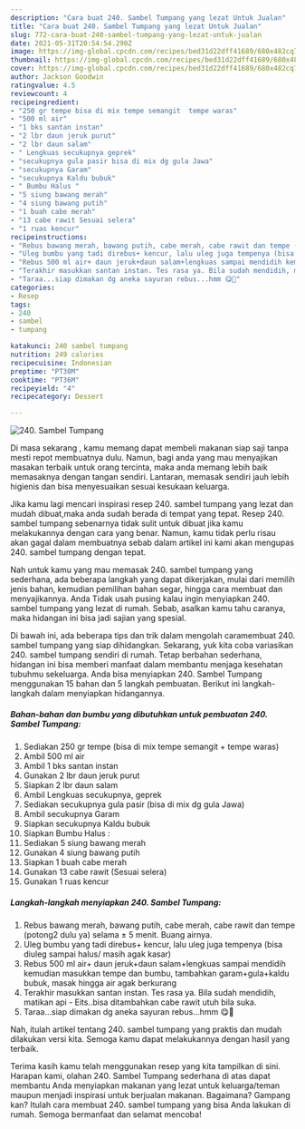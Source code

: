 ```yaml
---
description: "Cara buat 240. Sambel Tumpang yang lezat Untuk Jualan"
title: "Cara buat 240. Sambel Tumpang yang lezat Untuk Jualan"
slug: 772-cara-buat-240-sambel-tumpang-yang-lezat-untuk-jualan
date: 2021-05-31T20:54:54.290Z
image: https://img-global.cpcdn.com/recipes/bed31d22dff41689/680x482cq70/240-sambel-tumpang-foto-resep-utama.jpg
thumbnail: https://img-global.cpcdn.com/recipes/bed31d22dff41689/680x482cq70/240-sambel-tumpang-foto-resep-utama.jpg
cover: https://img-global.cpcdn.com/recipes/bed31d22dff41689/680x482cq70/240-sambel-tumpang-foto-resep-utama.jpg
author: Jackson Goodwin
ratingvalue: 4.5
reviewcount: 4
recipeingredient:
- "250 gr tempe bisa di mix tempe semangit  tempe waras"
- "500 ml air"
- "1 bks santan instan"
- "2 lbr daun jeruk purut"
- "2 lbr daun salam"
- " Lengkuas secukupnya geprek"
- "secukupnya gula pasir bisa di mix dg gula Jawa"
- "secukupnya Garam"
- "secukupnya Kaldu bubuk"
- " Bumbu Halus "
- "5 siung bawang merah"
- "4 siung bawang putih"
- "1 buah cabe merah"
- "13 cabe rawit Sesuai selera"
- "1 ruas kencur"
recipeinstructions:
- "Rebus bawang merah, bawang putih, cabe merah, cabe rawit dan tempe (potong2 dulu ya) selama ± 5 menit. Buang airnya."
- "Uleg bumbu yang tadi direbus+ kencur, lalu uleg juga tempenya (bisa diuleg sampai halus/ masih agak kasar)"
- "Rebus 500 ml air+ daun jeruk+daun salam+lengkuas sampai mendidih kemudian masukkan tempe dan bumbu, tambahkan garam+gula+kaldu bubuk, masak hingga air agak berkurang"
- "Terakhir masukkan santan instan. Tes rasa ya. Bila sudah mendidih, matikan api Eits..bisa ditambahkan cabe rawit utuh bila suka."
- "Taraa...siap dimakan dg aneka sayuran rebus...hmm 😋🤭"
categories:
- Resep
tags:
- 240
- sambel
- tumpang

katakunci: 240 sambel tumpang 
nutrition: 249 calories
recipecuisine: Indonesian
preptime: "PT30M"
cooktime: "PT36M"
recipeyield: "4"
recipecategory: Dessert

---
```



![240. Sambel Tumpang](https://img-global.cpcdn.com/recipes/bed31d22dff41689/680x482cq70/240-sambel-tumpang-foto-resep-utama.jpg)

Di masa  sekarang , kamu memang dapat membeli makanan siap saji tanpa mesti repot membuatnya dulu. Namun, bagi anda yang mau menyajikan masakan terbaik untuk orang tercinta, maka anda memang lebih baik memasaknya dengan tangan sendiri. Lantaran, memasak sendiri jauh lebih higienis dan bisa menyesuaikan sesuai kesukaan keluarga.

Jika kamu lagi mencari inspirasi resep 240. sambel tumpang yang lezat dan mudah dibuat,maka anda sudah berada di tempat yang tepat. Resep 240. sambel tumpang  sebenarnya tidak sulit untuk dibuat jika kamu melakukannya dengan cara yang benar. Namun, kamu tidak perlu risau akan gagal dalam membuatnya 
sebab dalam artikel ini kami akan mengupas 240. sambel tumpang dengan tepat.  



Nah untuk kamu yang mau memasak 240. sambel tumpang yang sederhana, ada beberapa langkah yang dapat dikerjakan, mulai dari memilih jenis bahan, kemudian pemilihan bahan segar, hingga cara membuat dan menyajikannya. Anda Tidak usah pusing kalau ingin menyiapkan 240. sambel tumpang yang lezat di rumah. Sebab, asalkan kamu  tahu caranya, maka hidangan ini bisa jadi sajian yang spesial.

Di bawah ini, ada beberapa tips dan trik dalam mengolah caramembuat 240. sambel tumpang yang siap dihidangkan. Sekarang, yuk kita coba variasikan 240. sambel tumpang sendiri di rumah. Tetap berbahan sederhana, hidangan ini bisa memberi manfaat dalam membantu menjaga kesehatan tubuhmu sekeluarga. Anda bisa menyiapkan 240. Sambel Tumpang menggunakan 15 bahan dan 5 langkah pembuatan. Berikut ini langkah-langkah dalam menyiapkan hidangannya.

<!--inarticleads1-->

##### Bahan-bahan dan bumbu yang dibutuhkan untuk pembuatan 240. Sambel Tumpang:

1. Sediakan 250 gr tempe (bisa di mix tempe semangit + tempe waras)
1. Ambil 500 ml air
1. Ambil 1 bks santan instan
1. Gunakan 2 lbr daun jeruk purut
1. Siapkan 2 lbr daun salam
1. Ambil  Lengkuas secukupnya, geprek
1. Sediakan secukupnya gula pasir (bisa di mix dg gula Jawa)
1. Ambil secukupnya Garam
1. Siapkan secukupnya Kaldu bubuk
1. Siapkan  Bumbu Halus :
1. Sediakan 5 siung bawang merah
1. Gunakan 4 siung bawang putih
1. Siapkan 1 buah cabe merah
1. Gunakan 13 cabe rawit (Sesuai selera)
1. Gunakan 1 ruas kencur




<!--inarticleads2-->

##### Langkah-langkah menyiapkan 240. Sambel Tumpang:

1. Rebus bawang merah, bawang putih, cabe merah, cabe rawit dan tempe (potong2 dulu ya) selama ± 5 menit. Buang airnya.
1. Uleg bumbu yang tadi direbus+ kencur, lalu uleg juga tempenya (bisa diuleg sampai halus/ masih agak kasar)
1. Rebus 500 ml air+ daun jeruk+daun salam+lengkuas sampai mendidih kemudian masukkan tempe dan bumbu, tambahkan garam+gula+kaldu bubuk, masak hingga air agak berkurang
1. Terakhir masukkan santan instan. Tes rasa ya. Bila sudah mendidih, matikan api - Eits..bisa ditambahkan cabe rawit utuh bila suka.
1. Taraa...siap dimakan dg aneka sayuran rebus...hmm 😋🤭




Nah, itulah artikel tentang  240. sambel tumpang  yang praktis dan mudah dilakukan versi kita. Semoga kamu dapat melakukannya dengan hasil yang terbaik. 

Terima kasih kamu telah menggunakan resep yang kita tampilkan di sini. Harapan kami, olahan  240. Sambel Tumpang sederhana di atas dapat membantu Anda menyiapkan makanan yang lezat untuk keluarga/teman maupun menjadi inspirasi untuk berjualan makanan. Bagaimana? Gampang kan? Itulah cara membuat 240. sambel tumpang yang bisa Anda lakukan di rumah. Semoga bermanfaat dan selamat mencoba!

